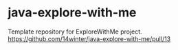 # java-explore-with-me
Template repository for ExploreWithMe project.
https://github.com/14winter/java-explore-with-me/pull/13
